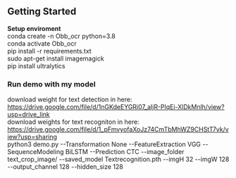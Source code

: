 ## Getting Started

**Setup enviroment** <br>
conda create -n Obb_ocr python=3.8 <br>
conda activate Obb_ocr <br>
pip install -r requirements.txt <br>
sudo apt-get install imagemagick <br>
pip install ultralytics <br>
### Run demo with my model
download weight for text detection in here: https://drive.google.com/file/d/1nGKdeEYGRi07_aIjR-PlqEi-XlDkMnlh/view?usp=drive_link <br>
download weights for text recogniton in here: https://drive.google.com/file/d/1_pFmvyofaXoJz74CmTbMhWZ9CHStT7vk/view?usp=sharing <br>
python3 demo.py --Transformation None --FeatureExtraction VGG --SequenceModeling BiLSTM --Prediction CTC --image_folder text_crop_image/ --saved_model Textrecognition.pth --imgH 32 --imgW 128 --output_channel 128 --hidden_size 128
